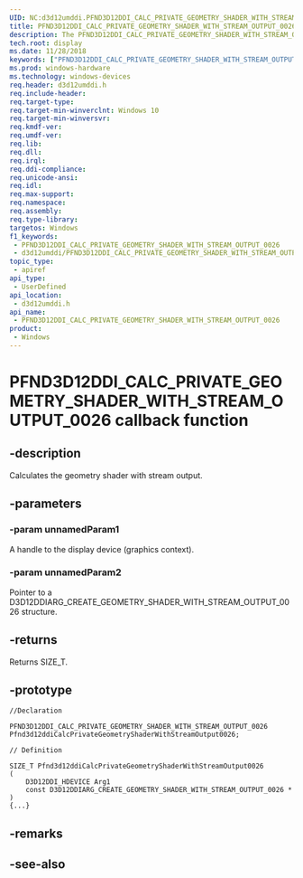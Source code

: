```yaml
---
UID: NC:d3d12umddi.PFND3D12DDI_CALC_PRIVATE_GEOMETRY_SHADER_WITH_STREAM_OUTPUT_0026
title: PFND3D12DDI_CALC_PRIVATE_GEOMETRY_SHADER_WITH_STREAM_OUTPUT_0026 (d3d12umddi.h)
description: The PFND3D12DDI_CALC_PRIVATE_GEOMETRY_SHADER_WITH_STREAM_OUTPUT_0026 callback function calculates the geometry shader with stream output.
tech.root: display
ms.date: 11/28/2018
keywords: ["PFND3D12DDI_CALC_PRIVATE_GEOMETRY_SHADER_WITH_STREAM_OUTPUT_0026 callback function"]
ms.prod: windows-hardware
ms.technology: windows-devices
req.header: d3d12umddi.h
req.include-header: 
req.target-type: 
req.target-min-winverclnt: Windows 10
req.target-min-winversvr: 
req.kmdf-ver: 
req.umdf-ver: 
req.lib: 
req.dll: 
req.irql: 
req.ddi-compliance: 
req.unicode-ansi: 
req.idl: 
req.max-support: 
req.namespace: 
req.assembly: 
req.type-library: 
targetos: Windows
f1_keywords:
 - PFND3D12DDI_CALC_PRIVATE_GEOMETRY_SHADER_WITH_STREAM_OUTPUT_0026
 - d3d12umddi/PFND3D12DDI_CALC_PRIVATE_GEOMETRY_SHADER_WITH_STREAM_OUTPUT_0026
topic_type:
 - apiref
api_type:
 - UserDefined
api_location:
 - d3d12umddi.h
api_name:
 - PFND3D12DDI_CALC_PRIVATE_GEOMETRY_SHADER_WITH_STREAM_OUTPUT_0026
product:
 - Windows
---
```


# PFND3D12DDI_CALC_PRIVATE_GEOMETRY_SHADER_WITH_STREAM_OUTPUT_0026 callback function


## -description

Calculates the geometry shader with stream output.

## -parameters

### -param unnamedParam1

A handle to the display device (graphics context).

### -param unnamedParam2

Pointer to a D3D12DDIARG_CREATE_GEOMETRY_SHADER_WITH_STREAM_OUTPUT_0026 structure.

## -returns

Returns SIZE_T.

## -prototype

```
//Declaration

PFND3D12DDI_CALC_PRIVATE_GEOMETRY_SHADER_WITH_STREAM_OUTPUT_0026 Pfnd3d12ddiCalcPrivateGeometryShaderWithStreamOutput0026; 

// Definition

SIZE_T Pfnd3d12ddiCalcPrivateGeometryShaderWithStreamOutput0026 
(
	D3D12DDI_HDEVICE Arg1
	const D3D12DDIARG_CREATE_GEOMETRY_SHADER_WITH_STREAM_OUTPUT_0026 *
)
{...}

```

## -remarks

## -see-also

